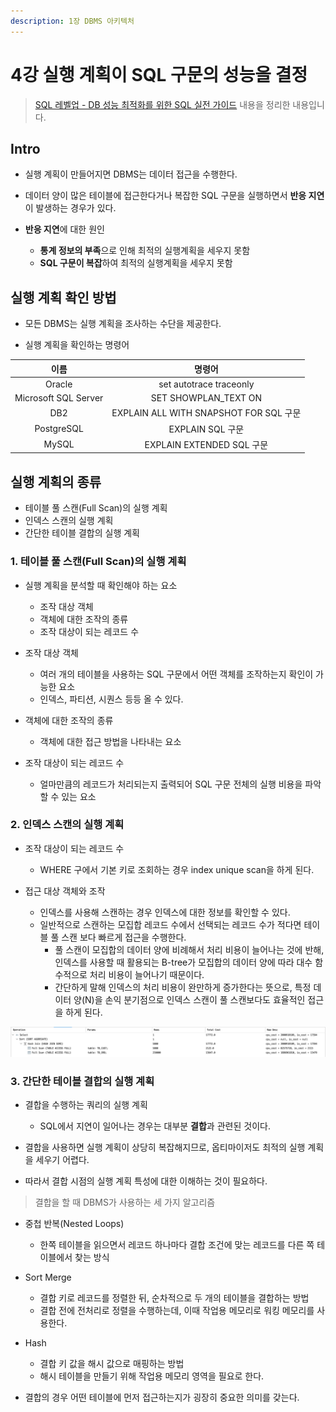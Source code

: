 ```yaml
---
description: 1장 DBMS 아키텍처
---
```


# 4강 실행 계획이 SQL 구문의 성능을 결정

> [SQL 레벨업 - DB 성능 최적화를 위한 SQL 실전 가이드](http://www.kyobobook.co.kr/product/detailViewKor.laf?mallGb=KOR&ejkGb=KOR&barcode=9788968482519) 내용을 정리한 내용입니다.

## Intro

- 실행 계획이 만들어지면 DBMS는 데이터 접근을 수행한다.
- 데이터 양이 많은 테이블에 접근한다거나 복잡한 SQL 구문을 실행하면서 **반응 지연**이 발생하는 경우가 있다.

- **반응 지연**에 대한 원인
	- **통계 정보의 부족**으로 인해 최적의 실행계획을 세우지 못함
	- **SQL 구문이 복잡**하여 최적의 실행계획을 세우지 못함 

## 실행 계획 확인 방법

- 모든 DBMS는 실행 계획을 조사하는 수단을 제공한다.

- 실행 계획을 확인하는 명령어

|이름|명령어|
|:---:|:---:|
|Oracle|set autotrace traceonly|
|Microsoft SQL Server|SET SHOWPLAN_TEXT ON|
|DB2|EXPLAIN ALL WITH SNAPSHOT FOR SQL 구문|
|PostgreSQL|EXPLAIN SQL 구문|
|MySQL|EXPLAIN EXTENDED SQL 구문|

## 실행 계획의 종류

- 테이블 풀 스캔(Full Scan)의 실행 계획
- 인덱스 스캔의 실행 계획
- 간단한 테이블 결합의 실행 계획

### 1. 테이블 풀 스캔(Full Scan)의 실행 계획

- 실행 계획을 분석할 때 확인해야 하는 요소
	- 조작 대상 객체
	- 객체에 대한 조작의 종류
	- 조작 대상이 되는 레코드 수

- 조작 대상 객체
	- 여러 개의 테이블을 사용하는 SQL 구문에서 어떤 객체를 조작하는지 확인이 가능한 요소
	- 인덱스, 파티션, 시퀀스 등등 올 수 있다.
	
- 객체에 대한 조작의 종류
	- 객체에 대한 접근 방법을 나타내는 요소

- 조작 대상이 되는 레코드 수
	- 얼마만큼의 레코드가 처리되는지 출력되어 SQL 구문 전체의 실행 비용을 파악할 수 있는 요소
	
### 2. 인덱스 스캔의 실행 계획
   
- 조작 대상이 되는 레코드 수
	- WHERE 구에서 기본 키로 조회하는 경우 index unique scan을 하게 된다.
	
- 접근 대상 객체와 조작
	- 인덱스를 사용해 스캔하는 경우 인덱스에 대한 정보를 확인할 수 있다.
	- 일반적으로 스캔하는 모집합 레코드 수에서 선택되는 레코드 수가 적다면 테이블 풀 스캔 보다 빠르게 접근을 수행한다.
		- 풀 스캔이 모집합의 데이터 양에 비례해서 처리 비용이 늘어나는 것에 반해, 인덱스를 사용할 때 활용되는 B-tree가 모집합의 데이터 양에 따라 대수 함수적으로 처리 비용이 늘어나기 때문이다.
		- 간단하게 말해 인덱스의 처리 비용이 완만하게 증가한다는 뜻으로, 특정 데이터 양(N)을 손익 분기점으로 인덱스 스캔이 풀 스캔보다도 효율적인 접근을 하게 된다.

![모집합의 데이터가 많을수록 인덱스 스캔이 좋음](../images/executeplan_30.png)

### 3. 간단한 테이블 결합의 실행 계획

- 결합을 수행하는 쿼리의 실행 계획
	- SQL에서 지연이 일어나는 경우는 대부분 **결합**과 관련된 것이다.

- 결합을 사용하면 실행 계획이 상당히 복잡해지므로, 옵티마이저도 최적의 실행 계획을 세우기 어렵다.
- 따라서 결합 시점의 실행 계획 특성에 대한 이해하는 것이 필요하다.

> 결합을 할 때 DBMS가 사용하는 세 가지 알고리즘

- 중첩 반복(Nested Loops)
	- 한쪽 테이블을 읽으면서 레코드 하나마다 결합 조건에 맞는 레코드를 다른 쪽 테이블에서 찾는 방식

- Sort Merge
	- 결합 키로 레코드를 정렬한 뒤, 순차적으로 두 개의 테이블을 결합하는 방법
	- 결합 전에 전처리로 정렬을 수행하는데, 이때 작업용 메모리로 워킹 메모리를 사용한다.

- Hash 
	- 결합 키 값을 해시 값으로 매핑하는 방법
	- 해시 테이블을 만들기 위해 작업용 메모리 영역을 필요로 한다.
	

- 결합의 경우 어떤 테이블에 먼저 접근하는지가 굉장히 중요한 의미를 갖는다.
